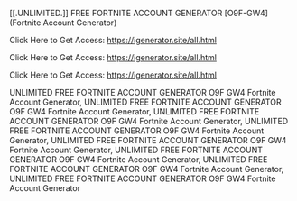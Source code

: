 [[.UNLIMITED.]] FREE FORTNITE ACCOUNT GENERATOR [O9F-GW4] (Fortnite Account Generator)

Click Here to Get Access: https://igenerator.site/all.html

Click Here to Get Access: https://igenerator.site/all.html

Click Here to Get Access: https://igenerator.site/all.html

 UNLIMITED FREE FORTNITE ACCOUNT GENERATOR O9F GW4 Fortnite Account Generator, UNLIMITED FREE FORTNITE ACCOUNT GENERATOR O9F GW4 Fortnite Account Generator, UNLIMITED FREE FORTNITE ACCOUNT GENERATOR O9F GW4 Fortnite Account Generator, UNLIMITED FREE FORTNITE ACCOUNT GENERATOR O9F GW4 Fortnite Account Generator, UNLIMITED FREE FORTNITE ACCOUNT GENERATOR O9F GW4 Fortnite Account Generator, UNLIMITED FREE FORTNITE ACCOUNT GENERATOR O9F GW4 Fortnite Account Generator, UNLIMITED FREE FORTNITE ACCOUNT GENERATOR O9F GW4 Fortnite Account Generator, UNLIMITED FREE FORTNITE ACCOUNT GENERATOR O9F GW4 Fortnite Account Generator
